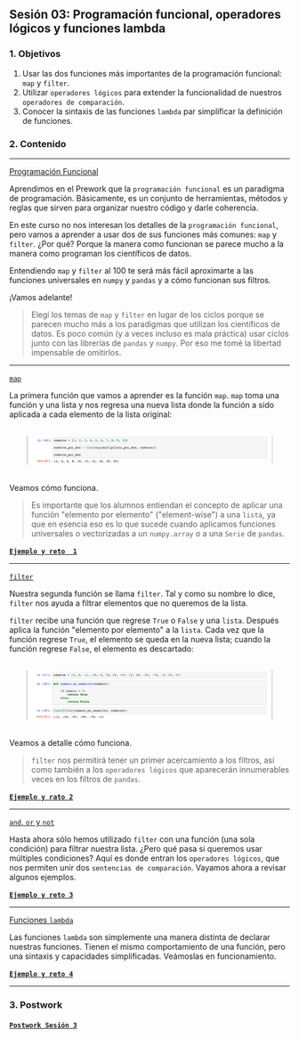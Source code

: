 
## Sesión 03: Programación funcional, operadores lógicos y funciones lambda

### 1. Objetivos

1. Usar las dos funciones más importantes de la programación funcional: `map` y `filter`.
2. Utilizar `operadores lógicos` para extender la funcionalidad de nuestros `operadores de comparación`.
3. Conocer la sintaxis de las funciones `lambda` par simplificar la definición de funciones.

### 2. Contenido

---

<ins>Programación Funcional</ins>

Aprendimos en el Prework que la `programación funcional` es un paradigma de programación. Básicamente, es un conjunto de herramientas, métodos y reglas que sirven para organizar nuestro código y darle coherencia.

En este curso no nos interesan los detalles de la `programación funcional`, pero vamos a aprender a usar dos de sus funciones más comunes: `map` y `filter`. ¿Por qué? Porque la manera como funcionan se parece mucho a la manera como programan los científicos de datos.

Entendiendo `map` y `filter` al 100 te será más fácil aproximarte a las funciones universales en `numpy` y `pandas` y a cómo funcionan sus filtros.

¡Vamos adelante!

> Elegí los temas de `map` y `filter` en lugar de los ciclos porque se parecen mucho más a los paradigmas que utilizan los científicos de datos. Es poco común (y a veces incluso es mala práctica) usar ciclos junto con las librerías de `pandas` y `numpy`. Por eso me tomé la libertad impensable de omitirlos.

---

<ins>`map`</ins>

La primera función que vamos a aprender es la función `map`. `map` toma una función y una lista y nos regresa una nueva lista donde la función a sido aplicada a cada elemento de la lista original:

<div style="padding: 10px; margin: 20px"><img src='./Imgs/sesion-3_43.png'></div>

Veamos cómo funciona.

> Es importante que los alumnos entiendan el concepto de aplicar una función "elemento por elemento" ("element-wise") a una `lista`, ya que en esencia eso es lo que sucede cuando aplicamos funciones universales o vectorizadas a un `numpy.array` o a una `Serie` de `pandas`.

[**`Ejemplo y reto  1`**](01ER-map.ipynb)

---

<ins>`filter`</ins>

Nuestra segunda función se llama `filter`. Tal y como su nombre lo dice, `filter` nos ayuda a filtrar elementos que no queremos de la lista.

`filter` recibe una función que regrese `True` o `False` y una `lista`. Después aplica la función "elemento por elemento" a la `lista`. Cada vez que la función regrese `True`, el elemento se queda en la nueva lista; cuando la función regrese `False`, el elemento es descartado:

<div style="padding: 10px; margin: 20px"><img src='./Imgs/sesion-3_44.png'></div>

Veamos a detalle cómo funciona.

> `filter` nos permitirá tener un primer acercamiento a los filtros, así como también a los `operadores lógicos` que aparecerán innumerables veces en los filtros de `pandas`.

[**`Ejemplo y rato 2`**](02ER-filter.ipynb)

---

<ins>`and`, `or` y `not`</ins>

Hasta ahora sólo hemos utilizado `filter` con una función (una sola condición) para filtrar nuestra lista. ¿Pero qué pasa si queremos usar múltiples condiciones? Aquí es donde entran los `operadores lógicos`, que nos permiten unir dos `sentencias de comparación`. Vayamos ahora a revisar algunos ejemplos.

[**`Ejemplo y reto 3`**](03ER-and_or_not.ipynb)

---

<ins>Funciones `lambda`</ins>

Las funciones `lambda` son simplemente una manera distinta de declarar nuestras funciones. Tienen el mismo comportamiento de una función, pero una sintaxis y capacidades simplificadas. Veámoslas en funcionamiento.

[**`Ejemplo y reto 4`**](04ER-lambda.ipynb)

---

### 3. Postwork

[**`Postwork Sesión 3`**](05A-Postwork.md)
